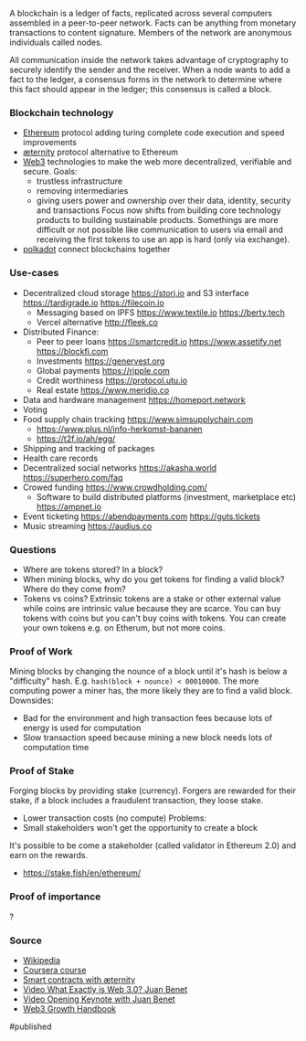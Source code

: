 A blockchain is a ledger of facts, replicated across several computers assembled in a peer-to-peer network. Facts can be anything from monetary transactions to content signature. Members of the network are anonymous individuals called nodes.

All communication inside the network takes advantage of cryptography to securely identify the sender and the receiver. When a node wants to add a fact to the ledger, a consensus forms in the network to determine where this fact should appear in the ledger; this consensus is called a block.

### Blockchain technology
- [Ethereum](https://ethereum.org/en/) protocol adding turing complete code execution and speed improvements
- [æternity](https://aeternity.com) protocol alternative to Ethereum
- [Web3](https://web3.foundation/about/) technologies to make the web more decentralized, verifiable and secure. Goals:
    - trustless infrastructure
    - removing intermediaries
    - giving users power and ownership over their data, identity, security and transactions
   	Focus now shifts from building core technology products to building sustainable products. Somethings are more difficult or not possible like communication to users via email and receiving the first tokens to use an app is hard (only via exchange).
- [polkadot](https://polkadot.network/about/) connect blockchains together

### Use-cases 
- Decentralized cloud storage https://storj.io and S3 interface https://tardigrade.io https://filecoin.io
    - Messaging based on IPFS https://www.textile.io https://berty.tech
    - Vercel alternative http://fleek.co	
- Distributed Finance: 
    - Peer to peer loans https://smartcredit.io https://www.assetify.net https://blockfi.com
    - Investments https://genervest.org 
    - Global payments https://ripple.com
    - Credit worthiness https://protocol.utu.io
    - Real estate https://www.meridio.co
- Data and hardware management https://homeport.network
- Voting
- Food supply chain tracking https://www.simsupplychain.com
    - https://www.plus.nl/info-herkomst-bananen
    - https://t2f.io/ah/egg/
- Shipping and tracking of packages
- Health care records 
- Decentralized social networks https://akasha.world https://superhero.com/faq
- Crowed funding https://www.crowdholding.com/
    - Software to build distributed platforms (investment, marketplace etc) https://ampnet.io
- Event ticketing https://abendpayments.com https://guts.tickets
- Music streaming https://audius.co

### Questions
- Where are tokens stored? In a block?
- When mining blocks, why do you get tokens for finding a valid block? Where do they come from?
- Tokens vs coins? Extrinsic tokens are a stake or other external value while coins are intrinsic value because they are scarce. You can buy tokens with coins but you can't buy coins with tokens. You can create your own  tokens e.g. on Etherum, but not more coins.

### Proof of Work
Mining blocks by changing the nounce of a block until it's hash is below a "difficulty" hash. E.g. `hash(block + nounce) < 00010000`. 
The more computing power a miner has, the more likely they are to find a valid block. Downsides: 
- Bad for the environment and high transaction fees because lots of energy is used for computation
- Slow transaction speed because mining a new block needs lots of computation time   

### Proof of Stake
Forging blocks by providing stake (currency). Forgers are rewarded for their stake, if  a block includes a fraudulent transaction, they loose stake. 
- Lower transaction costs (no compute)
Problems:
- Small stakeholders won't get the opportunity to create a block

It's possible to be come a stakeholder (called validator in Ethereum 2.0) and earn on the rewards.
- https://stake.fish/en/ethereum/

### Proof of importance
?

### Source
- [Wikipedia](https://en.wikipedia.org/wiki/Blockchain)
- [Coursera course](https://www.coursera.org/learn/blockchain-foundations-and-use-cases/lecture/W6TLG/lesson-2-the-brief-brief-history-of-blockchain)
- [Smart contracts with æternity](https://dacade.org/ae-dev-101/introduction)
- [Video What Exactly is Web 3.0? Juan Benet](https://www.youtube.com/watch?v=l44z35vabvA)
- [Video Opening Keynote with Juan Benet](https://youtu.be/4tt7QBT__lk?t=329)
- [Web3 Growth Handbook](https://s3-us-west-1.amazonaws.com/simpleid.xyz/Web3GrowthHandbook.pdf)


#published 